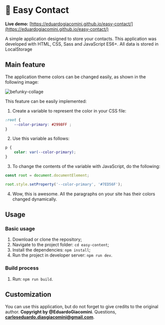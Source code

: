 # :email: Easy Contact
**Live demo:** [https://eduardogiacomini.github.io/easy-contact/](https://eduardogiacomini.github.io/easy-contact/)

A simple application designed to store your contacts. This application was developed with HTML, CSS, Sass and JavaScript ES6+. All data is stored in LocalStorage

## Main feature

The application theme colors can be changed easily, as shown in the following image:

![befunky-collage](https://user-images.githubusercontent.com/31314944/52515522-7d457380-2bfb-11e9-8273-19ec61756bd6.jpg)

This feature can be easily implemented:
1. Create a variable to represent the color in your CSS file:
```css
:root {
    --color-primary: #2998FF ;
}
```
2. Use this variable as follows:
```css
p {
    color: var(--color-primary);
}
```
3. To change the contents of the variable with JavaScript, do the following:
```js
const root = document.documentElement;

root.style.setProperty('--color-primary', '#7ED56F');
```
4. Wow, this is awesome. All the paragraphs on your site has their colors changed dynamically.


## Usage

### Basic usage

1. Download or clone the repository;
2. Navigate to the project folder: `cd easy-content`;
3. Install the dependencies: `npm install`;
4. Run the project in developer server: `npm run dev`.

### Build process

1. Run: `npm run build`.

## Customization

You can use this application, but do not forget to give credits to the original author. **Copyright by @EduardoGiacomini**.
Questions, **carloseduardo.diasgiacomini@gmail.com**.
